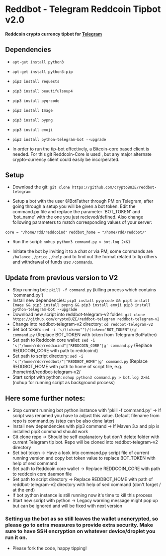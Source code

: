 # Reddbot - Telegram Reddcoin Tipbot v2.0
 
#### Reddcoin crypto currency tipbot for [Telegram](https://telegram.org)


## Dependencies 

*  `apt-get install python3`
*  `apt-get install python3-pip`
*  `pip3 install requests`
*  `pip3 install beautifulsoup4`
*  `pip3 install pyqrcode`
*  `pip3 install Image`
*  `pip3 install pypng`
*  `pip3 install emoji`
*  `pip3 install python-telegram-bot --upgrade`

* In order to run the tip-bot effectively, a Bitcoin-core based client is needed. For this git Reddcoin-Core is used , but any major alternate crypto-currency client could easily be incorperated. 

## Setup

* Download the git: 
`git clone https://github.com/cryptoBUZE/reddbot-telegram`

* Setup a bot with the user @BotFather through PM on Telegram, after going through a setup you will be given a bot token. Edit the command.py file and replace the parameter 'BOT_TOKEN' and 'bot_name' with the one you just recieved/defined. Also change following parameters to match corresponding values of your server:

`core = "/home/rdd/reddcoind"`
`reddbot_home = "/home/rdd/reddbot/"`

*  Run the script: 
`nohup python3 command.py > bot.log 2>&1`

*  Initiate the bot by inviting it to a chat or via PM, some commands are `/balance` , `/price` , `/help` and to find out the format related to tip others and withdrawal of funds use `/commands`.

## Update from previous version to V2

* Stop running bot: `pkill -f command.py` (killing process which contains 'command.py')
* Install new dependencies: `pip3 install pyqrcode && pip3 install Image && pip3 install pypng && pip3 install emoji pip3 install python-telegram-bot --upgrade`
* Download new script into reddbot-telegram-v2 folder: `git clone https://github.com/cryptoBUZE/reddbot-telegram reddbot-telegram-v2`
* Change into reddbot-telegram-v2 directory: `cd reddbot-telegram-v2`
* Set bot token: `sed -i 's/(token="")/(token="BOT_TOKEN")/g' command.py` (Replace BOT_TOKEN with token from Telegram BotFather)
* Set path to Reddcoin core wallet: `sed -i 's|"/home/rdd/reddcoind"|"REDDCOIN_CORE"|g' command.py` (Replace REDDCOIN_CORE with path to reddcoind)
* Set path to script directory: `sed -i 's|"/home/rdd/reddbot/"|"REDDBOT_HOME"|g' command.py` (Replace REDDBOT_HOME with path to home of script file, e.g. /home/rdd/reddbot-telegram-v2/
* Start script with python: `nohup python3 command.py > bot.log 2>&1` (nohup for running script as background process)

## Here some further notes:
*  Stop current running bot python instance with 'pkill -f command.py' -> If script was renamed you have to adjust this value. Default filename from repo is command.py (step can be also done later)
*  Install new dependencies with pip3 command -> If Maven 3.x and pip is installed pip3 command should work
*  Git clone repo -> Should be self explanatory but don't delete folder with current Telegram tip bot. Repo will be cloned into reddbot-telegram-v2 directory
*  Set bot token -> Have a look into command.py script file of current running version and copy bot token value to replace BOT_TOKEN with help of sed command
*  Set path to Reddcoin core wallet -> Replace REDDCOIN_CORE with path to reddcoin core daemon file
*  Set path to script directory -> Replace REDDBOT_HOME with path of reddbot-telegram-v2 directory with help of sed command (don't forget / at the end)
* If bot python instance is still running now it's time to kill this process
* Start new script with python -> Legacy warning message might pop up but can be ignored and will be fixed with next version

### Setting up the bot as so still leaves the wallet unencrypted, so please go to extra measures to provide extra security. Make sure to have SSH encryption on whatever device/droplet you run it on. 

*  Please fork the code, happy tipping! 



